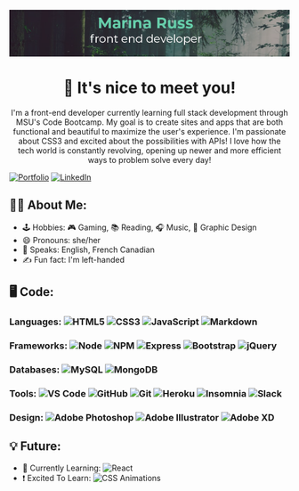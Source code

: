 <p align="center"><img src="github-banner.png" align="center"></p>

<h1 align="center">👋 It's nice to meet you!</h1>

<p align="center">I'm a front-end developer currently learning full stack development through MSU's Code Bootcamp. My goal is to create sites and apps that are both functional and beautiful to maximize the user's experience. I'm passionate about CSS3 and excited about the possibilities with APIs! I love how the tech world is constantly revolving, opening up newer and more efficient ways to problem solve every day!</p>

[![Portfolio](https://img.shields.io/badge/Portfolio-66CDAA?style=for-the-badge)](https://marina-russ.github.io/) [![LinkedIn](https://img.shields.io/badge/LinkedIn-0077B5?style=for-the-badge&logo=linkedin&logoColor=white)](https://www.linkedin.com/in/marinaruss/)

## 🧙‍♀️  About Me:
- 🕹️ Hobbies: 🎮 Gaming, 📚 Reading, 🎧 Music, 🎨 Graphic Design
- 😄 Pronouns: she/her
- 🍁 Speaks: English, French Canadian
- ✍️ Fun fact: I'm left-handed 

## 🖥️ Code: 

### Languages: ![HTML5](https://img.shields.io/badge/HTML5-E34F26?style=for-the-badge&logo=html5&logoColor=white) ![CSS3](https://img.shields.io/badge/CSS3-1572B6?style=for-the-badge&logo=css3&logoColor=white) ![JavaScript](https://img.shields.io/badge/JavaScript-F7DF1E?style=for-the-badge&logo=javascript&logoColor=black) ![Markdown](https://img.shields.io/badge/Markdown-000000?style=for-the-badge&logo=markdown&logoColor=white)

### Frameworks: ![Node](https://img.shields.io/badge/Node.js-43853D?style=for-the-badge&logo=node.js&logoColor=white) ![NPM](https://img.shields.io/badge/npm-CB3837?style=for-the-badge&logo=npm&logoColor=white) ![Express](	https://img.shields.io/badge/Express.js-404D59?style=for-the-badge&logo=express&logoColor=white) ![Bootstrap](https://img.shields.io/badge/Bootstrap-563D7C?style=for-the-badge&logo=bootstrap&logoColor=white) ![jQuery](https://img.shields.io/badge/jQuery-0769AD?style=for-the-badge&logo=jquery&logoColor=white)

### Databases: ![MySQL](https://img.shields.io/badge/MySQL-00000F?style=for-the-badge&logo=mysql&logoColor=white) ![MongoDB](https://img.shields.io/badge/MongoDB-4EA94B?style=for-the-badge&logo=mongodb&logoColor=white)

### Tools: ![VS Code](https://img.shields.io/badge/VS_Code-0078D4?style=for-the-badge&logo=visual%20studio%20code&logoColor=white) ![GitHub](https://img.shields.io/badge/GitHub-100000?style=for-the-badge&logo=github&logoColor=white) ![Git](https://img.shields.io/badge/Git-F05032?style=for-the-badge&logo=git&logoColor=white) ![Heroku](https://img.shields.io/badge/Heroku-430098?style=for-the-badge&logo=heroku&logoColor=white) ![Insomnia](https://img.shields.io/badge/Insomnia-5849be?style=for-the-badge&logo=Insomnia&logoColor=white) ![Slack](https://img.shields.io/badge/Slack-4A154B?style=for-the-badge&logo=slack&logoColor=white)

### Design: ![Adobe Photoshop](https://img.shields.io/badge/Photoshop-31A8FF?style=for-the-badge&logo=adobe%20photoshop&logoColor=white) ![Adobe Illustrator](https://img.shields.io/badge/Illustrator-FF9A00?style=for-the-badge&logo=adobe%20illustrator&logoColor=white) ![Adobe XD](https://img.shields.io/badge/Adobe%20XD-FF61F6?style=for-the-badge&logo=Adobe%20XD&logoColor=white)

## 💡 Future:
- 🌱 Currently Learning: ![React](https://img.shields.io/badge/React-20232A?style=for-the-badge&logo=react&logoColor=61DAFB)
- ❗ Excited To Learn: ![CSS Animations](https://img.shields.io/badge/CSS%20Animations-F43059?style=for-the-badge&logo=react&logoColor=61DAFB)
